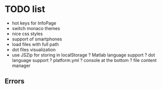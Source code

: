 # TODO list

- hot keys for InfoPage
- switch monaco themes
- nice css styles
- support of smartphones
- load files with full path
- dot files visualization
- use JSZip for storing in localStorage
? Matlab language support
? dot language support
? platform.yml
? console at the bottom
? file content manager

## Errors
